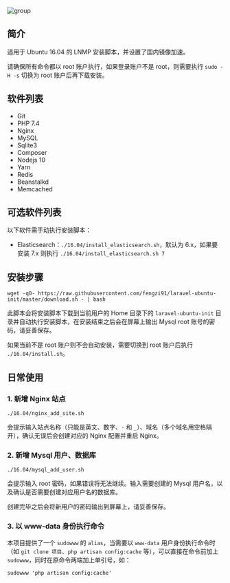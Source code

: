 
![group](https://cloud.githubusercontent.com/assets/324764/18408949/02d3cb2a-7770-11e6-96e2-54bbcfbfa1d1.png)

## 简介

适用于 Ubuntu 16.04 的 LNMP 安装脚本，并设置了国内镜像加速。

请确保所有命令都以 root 账户执行，如果登录账户不是 root，则需要执行 `sudo -H -s` 切换为 root 账户后再下载安装。

## 软件列表

* Git
* PHP 7.4
* Nginx
* MySQL
* Sqlite3
* Composer
* Nodejs 10
* Yarn
* Redis
* Beanstalkd
* Memcached

## 可选软件列表

以下软件需手动执行安装脚本：

* Elasticsearch：`./16.04/install_elasticsearch.sh`，默认为 6.x，如果要安装 7.x 则执行 `./16.04/install_elasticsearch.sh 7`

## 安装步骤

```
wget -qO- https://raw.githubusercontent.com/fengzi91/laravel-ubuntu-init/master/download.sh - | bash
```

此脚本会将安装脚本下载到当前用户的 Home 目录下的 `laravel-ubuntu-init` 目录并自动执行安装脚本，在安装结束之后会在屏幕上输出 Mysql root 账号的密码，请妥善保存。

如果当前不是 root 账户则不会自动安装，需要切换到 root 账户后执行 `./16.04/install.sh`。

## 日常使用

### 1. 新增 Nginx 站点

```
./16.04/nginx_add_site.sh
```

会提示输入站点名称（只能是英文、数字、`-` 和 `_`）、域名（多个域名用空格隔开），确认无误后会创建对应的 Nginx 配置并重启 Nginx。

### 2. 新增 Mysql 用户、数据库

```
./16.04/mysql_add_user.sh
```

会提示输入 root 密码，如果错误将无法继续。输入需要创建的 Mysql 用户名，以及确认是否需要创建对应用户名的数据库。

创建完毕之后会将新用户的密码输出到屏幕上，请妥善保存。

### 3. 以 www-data 身份执行命令

本项目提供了一个 `sudowww` 的 `alias`，当需要以 `www-data` 用户身份执行命令时（如 `git clone 项目`、`php artisan config:cache` 等），可以直接在命令前加上 `sudowww`，同时在原命令两端加上单引号，如：

```
sudowww 'php artisan config:cache'
```
